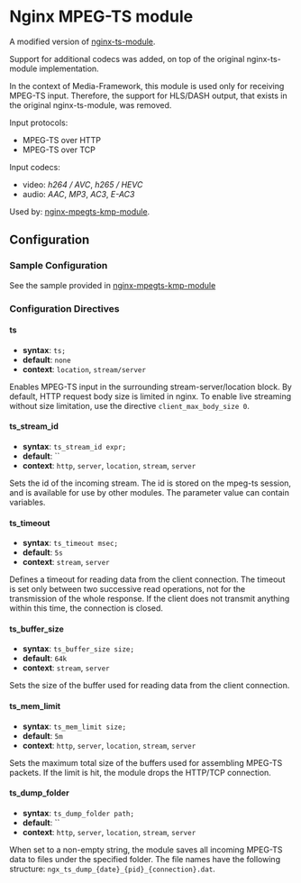 # Nginx MPEG-TS module

A modified version of [nginx-ts-module](https://github.com/arut/nginx-ts-module).

Support for additional codecs was added, on top of the original nginx-ts-module implementation.

In the context of Media-Framework, this module is used only for receiving MPEG-TS input.
Therefore, the support for HLS/DASH output, that exists in the original nginx-ts-module, was removed.

Input protocols:
- MPEG-TS over HTTP
- MPEG-TS over TCP

Input codecs:
- video: *h264 / AVC*, *h265 / HEVC*
- audio: *AAC*, *MP3*, *AC3*, *E-AC3*

Used by: [nginx-mpegts-kmp-module](../nginx-mpegts-kmp-module/).


## Configuration

### Sample Configuration

See the sample provided in [nginx-mpegts-kmp-module](../nginx-mpegts-kmp-module/README.md#sample-configuration)

### Configuration Directives

#### ts
* **syntax**: `ts;`
* **default**: `none`
* **context**: `location`, `stream/server`

Enables MPEG-TS input in the surrounding stream-server/location block.
By default, HTTP request body size is limited in nginx. To enable live streaming without size limitation, use the directive `client_max_body_size 0`.

#### ts_stream_id
* **syntax**: `ts_stream_id expr;`
* **default**: ``
* **context**: `http`, `server`, `location`, `stream`, `server`

Sets the id of the incoming stream. The id is stored on the mpeg-ts session, and is available for use by other modules.
The parameter value can contain variables.

#### ts_timeout
* **syntax**: `ts_timeout msec;`
* **default**: `5s`
* **context**: `stream`, `server`

Defines a timeout for reading data from the client connection.
The timeout is set only between two successive read operations, not for the transmission of the whole response.
If the client does not transmit anything within this time, the connection is closed.

#### ts_buffer_size
* **syntax**: `ts_buffer_size size;`
* **default**: `64k`
* **context**: `stream`, `server`

Sets the size of the buffer used for reading data from the client connection.

#### ts_mem_limit
* **syntax**: `ts_mem_limit size;`
* **default**: `5m`
* **context**: `http`, `server`, `location`, `stream`, `server`

Sets the maximum total size of the buffers used for assembling MPEG-TS packets.
If the limit is hit, the module drops the HTTP/TCP connection.

#### ts_dump_folder
* **syntax**: `ts_dump_folder path;`
* **default**: ``
* **context**: `http`, `server`, `location`, `stream`, `server`

When set to a non-empty string, the module saves all incoming MPEG-TS data to files under the specified folder.
The file names have the following structure: `ngx_ts_dump_{date}_{pid}_{connection}.dat`.

